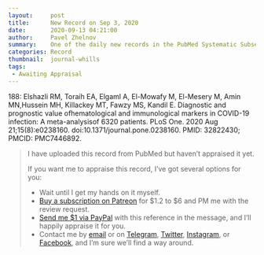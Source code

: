 ```yaml
---
layout:     post
title:      New Record on Sep 3, 2020
date:       2020-09-13 04:21:00
author:     Pavel Zhelnov
summary:    One of the daily new records in the PubMed Systematic Subset indexed by Sep 3, 2020.
categories: Record
thumbnail:  journal-whills
tags:
 - Awaiting Appraisal
---
```


188: Elshazli RM, Toraih EA, Elgaml A, El-Mowafy M, El-Mesery M, Amin MN,Hussein MH, Killackey MT, Fawzy MS, Kandil E. Diagnostic and prognostic value ofhematological and immunological markers in COVID-19 infection: A meta-analysisof 6320 patients. PLoS One. 2020 Aug 21;15(8):e0238160. doi:10.1371/journal.pone.0238160. PMID: 32822430; PMCID: PMC7446892.


> I have uploaded this record from PubMed but haven’t appraised it yet.
>
> If you want me to appraise this record, I’ve got several options for you:
> * Wait until I get my hands on it myself.
> * [Buy a subscription on Patreon](https://patreon.com/zheln) for $1.2 to $6 and PM me with the review request.
> * [Send me $1 via PayPal](https://paypal.me/pjelnov) with this reference in the message, and I’ll happily appraise it for you.
> * Contact me by [email](mailto:pavel@zheln.com) or on [Telegram](https://t.me/drzhelnov), [Twitter](https://twitter.com/drzhelnov), [Instagram](https://instagram.com/igzheln), or [Facebook](https://facebook.com/drzhelnov), and I’m sure we’ll find a way around.
